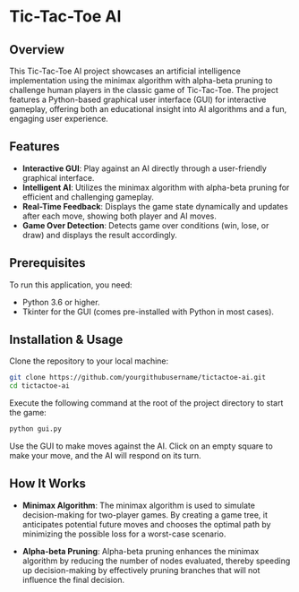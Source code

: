 # Tic-Tac-Toe AI

## Overview
This Tic-Tac-Toe AI project showcases an artificial intelligence implementation using the minimax algorithm with alpha-beta pruning to challenge human players in the classic game of Tic-Tac-Toe. The project features a Python-based graphical user interface (GUI) for interactive gameplay, offering both an educational insight into AI algorithms and a fun, engaging user experience.

## Features
- **Interactive GUI**: Play against an AI directly through a user-friendly graphical interface.
- **Intelligent AI**: Utilizes the minimax algorithm with alpha-beta pruning for efficient and challenging gameplay.
- **Real-Time Feedback**: Displays the game state dynamically and updates after each move, showing both player and AI moves.
- **Game Over Detection**: Detects game over conditions (win, lose, or draw) and displays the result accordingly.

## Prerequisites
To run this application, you need:
- Python 3.6 or higher.
- Tkinter for the GUI (comes pre-installed with Python in most cases).

## Installation & Usage
Clone the repository to your local machine:
```bash
git clone https://github.com/yourgithubusername/tictactoe-ai.git
cd tictactoe-ai
```

Execute the following command at the root of the project directory to start the game:

```bash
python gui.py
```
Use the GUI to make moves against the AI. Click on an empty square to make your move, and the AI will respond on its turn.

## How It Works
- **Minimax Algorithm**: The minimax algorithm is used to simulate decision-making for two-player games. By creating a game tree, it anticipates potential future moves and chooses the optimal path by minimizing the possible loss for a worst-case scenario.

- **Alpha-beta Pruning**: Alpha-beta pruning enhances the minimax algorithm by reducing the number of nodes evaluated, thereby speeding up decision-making by effectively pruning branches that will not influence the final decision.